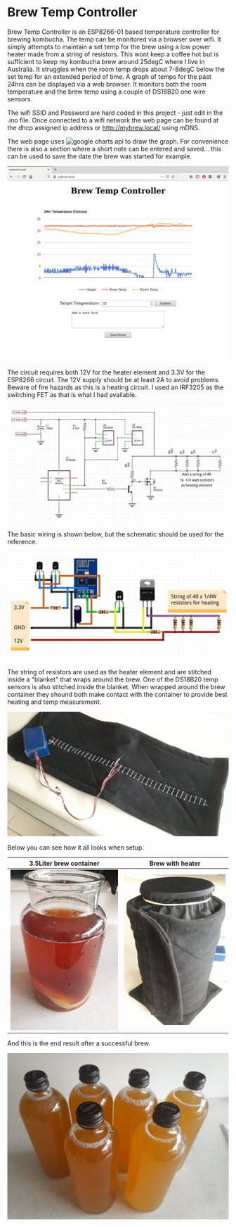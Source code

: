 # Brew Temp Controller

Brew Temp Controller is an ESP8266-01 based temperature controller for brewing kombucha.  The temp can be monitored via a browser over wifi.  It simply attempts to maintain a set temp for the brew using a low power heater made from a string of resistors.  This wont keep a coffee hot but is sufficient to keep my kombucha brew around 25degC where I live in Australia.  It struggles when the room temp drops about 7-8degC below the set temp for an extended period of time.  A graph of temps for the past 24hrs can be displayed via a web browser.  It monitors both the room temperature and the brew temp using a couple of DS18B20 one wire sensors.

The wifi SSID and Password are hard coded in this project - just edit in the .ino file.  Once connected to a wifi network the web page can be found at the dhcp assigned ip address or http://mybrew.local/ using mDNS.

The web page uses ![google charts](https://developers.google.com/chart) api to draw the graph.  For convenience there is also a section where a short note can be entered and saved... this can be used to save the date the brew was started for example.

![mybrew Web Page](https://github.com/CraigHoffmann/brew-temp-controller/blob/master/mybrew.png?raw=true)

The circuit requires both 12V for the heater element and 3.3V for the ESP8266 circuit.  The 12V supply should be at least 2A to avoid problems.  Beware of fire hazards as this is a heating circuit.  I used an IRF3205 as the switching FET as that is what I had available.

![mybrew Web Page](https://github.com/CraigHoffmann/brew-temp-controller/blob/master/Images/BrewTempControlSchematic.jpg?raw=true)

The basic wiring is shown below, but the schematic should be used for the reference.

![mybrew Web Page](https://github.com/CraigHoffmann/brew-temp-controller/blob/master/Images/BrewTempControlWiring.jpg?raw=true)

The string of resistors are used as the heater element and are stitched inside a "blanket" that wraps around the brew.  One of the DS18B20 temp sensors is also stitched inside the blanket.  When wrapped around the brew container they shound both make contact with the container to provide best heating and temp measurement.

![mybrew Web Page](https://github.com/CraigHoffmann/brew-temp-controller/blob/master/Images/resistors.jpg?raw=true)

Below you can see how it all looks when setup.

3.5Liter brew container    |  Brew with heater
:-------------------------:|:-------------------------:
![mybrew Web Page](https://github.com/CraigHoffmann/brew-temp-controller/blob/master/Images/brew.jpg?raw=true) |  ![mybrew Web Page](https://github.com/CraigHoffmann/brew-temp-controller/blob/master/Images/heatersetup.jpg?raw=true)

And this is the end result after a successful brew.

![mybrew Web Page](https://github.com/CraigHoffmann/brew-temp-controller/blob/master/Images/bottled.jpg?raw=true)


